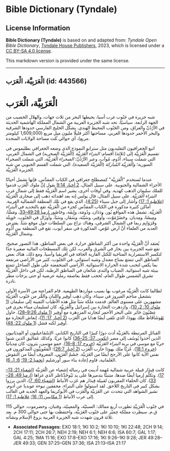 # Bible Dictionary (Tyndale)

## License Information

**Bible Dictionary (Tyndale)** is based on and adapted from: _Tyndale Open Bible Dictionary_, [Tyndale House Publishers](https://tyndaleopenresources.com/), 2023, which is licensed under a [CC BY-SA 4.0 license](https://creativecommons.org/licenses/by-sa/4.0/legalcode.en).

This markdown version is provided under the same license.



--------------------------------

## الْعَرَبِيَّة، الْعَرَب (id: 443566)

الْعَرَبِيَّة، الْعَرَب
=======================

شبه جزيرة في جَنُوب غرب أسيا، يحيطها البحر من ثلاث جهات، والهلال الخصيب من الجهة الرابعة. سياسيًا، تحد شبه الجزيرة العربية من الشمال المملكة الهاشمية الحديثة في الأرْدُنّ والعراق، ومن الجَنُوب المحيط الهندي. يشكِّل الخليج الفارسي حدودها الشرقية والبحر الأحمر حدودها الغربي. مساحتها أكثر قليلًا مليون ميل مربع (1,609,000 كيلومتر مربع)، أي حوالي ثُلث مساحة الولايات المتحدة.

اتبع الجغرافيون التقليديون مثل سترابو النموذج الذي وضعه الجغرافي بطليموس في تقسيم الْعَرَبِيَّة إلى (ثلاثة) أقسام: *البتراء الْعَرَبِيَّة* (الْعَرَبِيَّة الصخرية) في الشمال الغربي، التي شملت سيناء، أَدُوم، مُوآب، وعبر الأرْدُنّ؛ *الصحراء الْعَرَبِيَّة،* التي شملت الصحراء السورية؛ *والْعَرَبِيَّة المُباركة* (الْعَرَبِيَّة السعيدة)، التي شملت القسم الجنوبي من شبه الجزيرة الْعَرَبِيَّة.

عندما تُستخدم "الْعَرَبِيَّة" كمصطلح جغرافي في الكتاب المقدَّس، فإنها تشمل أحيانًا الأجزاء الشمالية والجنوبية. على سبيل المثال، [2 أخبار 9:14](https://ref.ly/2Chr9:14) يقول إنَّ ملوك ٱلْعَرَبِ قدموا للملك سليمان الذهب كهدية. وفي أوقات أخرى، يشير اسم الْعَرَبِيَّة فقط إلى شمال غرب *البتراء* *الْعَرَبِيَّة.* على سبيل المثال، قال بولس إنه بعد اهتدائه ذهب إلى صحارى الْعَرَبِيَّة ([غلاطية 1: 17](https://ref.ly/Gal1:17)) وأشار إلى جبل سيناء ([4:25](https://ref.ly/Gal4:25))، الذي يقع في تلك المنطقة الشمالية الغربية. أماكن كثيرة مذكورة في الكتاب المقدَّس كجزء من الْعَرَبِيَّة تقع بالتحديد في *الْبتراء* *الْعَرَبِيَّة.* تشمل هذه المواقع بُوز، ودَدَان، ودُومَة، وإِيفَة، وحَاصُور [إرميا 49:28–33](https://ref.ly/Jer49:28-Jer49:33)، ومَسَّا، ومِيشَا، ومِديان. وحَضَرْمَوْت، وأُوفِير، وسَبْتَة، وسَفَار، وسَبَأ، وأُوزَال في الجَنُوب. حَوِيلَة وفَرَوَايِم ربما في الشمال الشرقي، وهناك نزاع بين السلطات حول موقع سَبَأ. يفترض العديد من العلماء أنَّ أرض عَوْص، المذكورة في سفر أيوب، تقع في المنطقة بين أَدُوم وشمال الْعَرَبِيَّة.

يُعتقد أنَّ الْعَرَبِيَّة واحدة من أكثر المناطق حرارة. في بعض المناطق، هذا التصور صحيح. تقع شبه الجزيرة بين بحار في الشرق والغرب، لكن تلك المسطحات المائية صغيرة جدًا لتكسر الاستمرارية المناخية للكتل القارية الجافة في أفريقيا وأسيا. ومع ذلك، هناك بعض المناطق التي تتمتع بمناخ معتدل وشبه استوائي. في الجَنُوب، كثير من الأراضي مرتفعة بما يكفي لتجنب شدة الحرارة الاستوائية. الأراضي المنخفضة على طول الساحل تتمتع ببيئة شبه استوائية. الضباب والندى شائعان في المناطق الرطبة، لكن في داخل الْعَرَبِيَّة تشرق الشمس طوال العام، تُحجب فقط بعاصفة رملية عرضية أو حتى بزخات مطر نادرة.

لطالما كانت الْعَرَبِيَّة مرغوب بها بسبب مواردها الطبيعية. قام الفراعنة من الأسرة الأولى بتشغيل مناجم الفيروز في سيناء، وكان ذهب أُوفِير واللبان والمُّر من جَنُوب الْعَرَبِيَّة مشهورين على مستوى العالم. قدمت ملكة سَبَأ مثل هذه الأطياب الثمينة إلى سليمان ([1 ملوك 10: 2، 10](https://ref.ly/1Kgs10:2,1Kgs10:10))، وازدهرت التجارة بين إسرائيل والْعَرَبِيَّة. كان لسليمان ميناء بحري في عِصْيُونَ جَابَر على البحر الأحمر لتجارته المزدهرة مع أُوفِير ([1 ملوك 9:26–28](https://ref.ly/1Kgs9:26-1Kgs9:28)). حاول يَهْوشَافَاط ملك يهوذا، الذي تلقى أيضًا هدايا من الْعَرَب ([2 أخبار 17: 11](https://ref.ly/2Chr17:11))، إنعاش التجارة مع أُوفِير لكنه فشل ([1 ملوك 22: 48](https://ref.ly/1Kgs22:48)).

القبائل المرتبطة بالعَرَبيَّة أدت دورًا كبيرًا في التاريخ الكتابي. الإسْمَاعيليون أو المِديَانيون الذين أخذوا يُوسُف إلى مصر ([تكوين 37: 25–36](https://ref.ly/Gen37:25-Gen37:36)) كانوا عربًا. وكذلك عَمَاليق الذين شنوا حربًا مع موسى في برية *البتراء* *العَرَبيَّة* ([خروج 17: 8–16](https://ref.ly/Exod17:8-Exod17:16)). حمو موسى، يثرون، كان مِديانيًا ([خروج 18:1](https://ref.ly/Exod18:1)). عُزيَّا ملك يهوذا حارب الْعَرَب ([2 أخبار 26:7](https://ref.ly/2Chr26:7))؛ الْمَعُونِيُّون المذكورون في نفس الآية كانوا على الأرجح أيضًا من العَرَبيَّة. جَشَمٌ ٱلْعَرَبِي، المعروف أيضًا من النقوش العَلمانية، قاوم إعادة بناء سور أُورشليم ([نحميا 2: 19؛](https://ref.ly/Neh2:19) [6: 1، 6](https://ref.ly/Neh6:1,Neh6:6)).

كانت قِيدَار قبيلة عربية شمالية مُهمة أُدينت في رسالة إشعياء عن الْعَرَبيَّة ([إشعياء 21: 13–17](https://ref.ly/Isa21:13-Isa21:17)). وتكلَّم إرميا أيضًا ضدها، متنبئًا بتدميرها على يد نَبُوخَذْنَاصَّر الذي غزاها ([إرميا 49: 28–33](https://ref.ly/Jer49:28-Jer49:33)). كان الحلفاء المقربون لقبيلة قِيدَار هم عَرَب الأنباط ([إشعياء 60: 7](https://ref.ly/Isa60:7))، الذين برزوا بشكل كبير في التاريخ اللاحق. لقد استولوا على البتراء، محققين نبوءة عوبديا عن أدوم. تشير الشواهد التي تتحدث عن العَرَبيَّة والْعَرَب في الأبوكريفا والعهد الجديد في الغالب إلى عرب الأنباط ([1 مكابيين 11: 16؛](https://ref.ly/1Macc11:16) [غلاطية 1: 17](https://ref.ly/Gal1:17)).

في جَنُوب الْعَرَبِيَّةِ تطورت أربع ممالك: السبئيّة، والمعينيّة، وقتبان، وحضرموت. حوالي 115 ق.م. سيطرت مملكة حِميّر على جَنُوب العَرَبيَّة، واحتفظت بها حتى حوالي 300 م. بعد ثلاثة قرون شهدت شبه الجزيرة العربية بزوغ الإسلام ونشأته.

* **Associated Passages:** EXO 18:1; 1KI 10:2; 1KI 10:10; 1KI 22:48; 2CH 9:14; 2CH 17:11; 2CH 26:7; NEH 2:19; NEH 6:1; NEH 6:6; ISA 60:7; GAL 1:17; GAL 4:25; 1MA 11:16; EXO 17:8–EXO 17:16; 1KI 9:26–1KI 9:28; JER 49:28–JER 49:33; GEN 37:25–GEN 37:36; ISA 21:13–ISA 21:17

